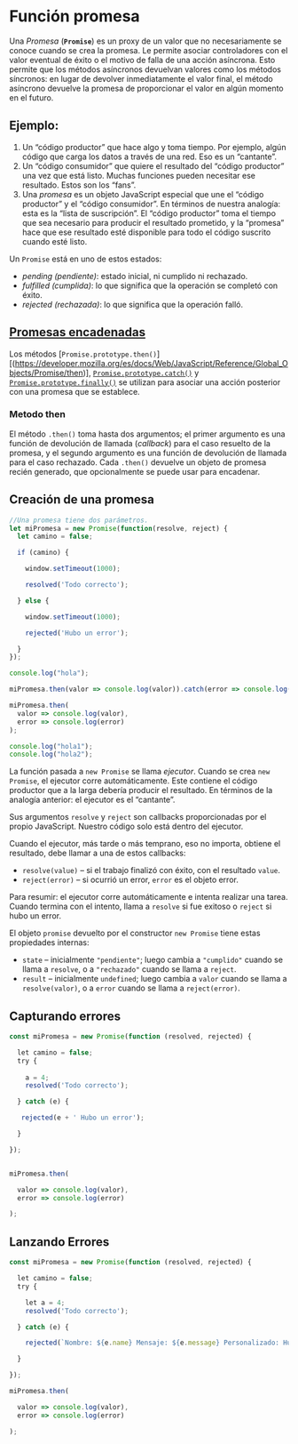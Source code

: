 # Función promesa

Una _Promesa_ (**`Promise`**) es un proxy de un valor que no necesariamente se conoce cuando se crea la promesa. Le permite asociar controladores con el valor eventual de éxito o el motivo de falla de una acción asíncrona. Esto permite que los métodos asíncronos devuelvan valores como los métodos síncronos: en lugar de devolver inmediatamente el valor final, el método asíncrono devuelve la promesa de proporcionar el valor en algún momento en el futuro.

## Ejemplo:

1.  Un “código productor” que hace algo y toma tiempo. Por ejemplo, algún código que carga los datos a través de una red. Eso es un “cantante”.
2.  Un “código consumidor” que quiere el resultado del “código productor” una vez que está listo. Muchas funciones pueden necesitar ese resultado. Estos son los “fans”.
3.  Una _promesa_ es un objeto JavaScript especial que une el “código productor” y el “código consumidor”. En términos de nuestra analogía: esta es la “lista de suscripción”. El “código productor” toma el tiempo que sea necesario para producir el resultado prometido, y la “promesa” hace que ese resultado esté disponible para todo el código suscrito cuando esté listo.

Un `Promise` está en uno de estos estados:

-   _pending (pendiente)_: estado inicial, ni cumplido ni rechazado.
-   _fulfilled (cumplida)_: lo que significa que la operación se completó con éxito.
-   _rejected (rechazada)_: lo que significa que la operación falló.

## [Promesas encadenadas](https://developer.mozilla.org/es/docs/Web/JavaScript/Reference/Global_Objects/Promise#promesas_encadenadas)

Los métodos [`Promise.prototype.then()`][(https://developer.mozilla.org/es/docs/Web/JavaScript/Reference/Global_Objects/Promise/then)], [`Promise.prototype.catch()`](https://developer.mozilla.org/es/docs/Web/JavaScript/Reference/Global_Objects/Promise/catch) y [`Promise.prototype.finally()`](https://developer.mozilla.org/es/docs/Web/JavaScript/Reference/Global_Objects/Promise/finally) se utilizan para asociar una acción posterior con una promesa que se establece.

### Metodo then
El método `.then()` toma hasta dos argumentos; el primer argumento es una función de devolución de llamada (_callback_) para el caso resuelto de la promesa, y el segundo argumento es una función de devolución de llamada para el caso rechazado. Cada `.then()` devuelve un objeto de promesa recién generado, que opcionalmente se puede usar para encadenar.

## Creación de una promesa

```javascript
//Una promesa tiene dos parámetros.
let miPromesa = new Promise(function(resolve, reject) {
  let camino = false;

  if (camino) {

    window.setTimeout(1000);

    resolved('Todo correcto');

  } else {

    window.setTimeout(1000);

    rejected('Hubo un error');

  }
});

console.log("hola");

miPromesa.then(valor => console.log(valor)).catch(error => console.log(error));

miPromesa.then(
  valor => console.log(valor),
  error => console.log(error)
);

console.log("hola1");
console.log("hola2");

```

La función pasada a `new Promise` se llama _ejecutor_. Cuando se crea `new Promise`, el ejecutor corre automáticamente. Este contiene el código productor que a la larga debería producir el resultado. En términos de la analogía anterior: el ejecutor es el “cantante”.

Sus argumentos `resolve` y `reject` son callbacks proporcionadas por el propio JavaScript. Nuestro código solo está dentro del ejecutor.

Cuando el ejecutor, más tarde o más temprano, eso no importa, obtiene el resultado, debe llamar a una de estos callbacks:

-   `resolve(value)` – si el trabajo finalizó con éxito, con el resultado `value`.
-   `reject(error)` – si ocurrió un error, `error` es el objeto error.

Para resumir: el ejecutor corre automáticamente e intenta realizar una tarea. Cuando termina con el intento, llama a `resolve` si fue exitoso o `reject` si hubo un error.

El objeto `promise` devuelto por el constructor `new Promise` tiene estas propiedades internas:

-   `state` – inicialmente `"pendiente"`; luego cambia a `"cumplido"` cuando se llama a `resolve`, o a `"rechazado"` cuando se llama a `reject`.
-   `result` – inicialmente `undefined`; luego cambia a `valor` cuando se llama a `resolve(valor)`, o a `error` cuando se llama a `reject(error)`.

## Capturando errores 

```js
const miPromesa = new Promise(function (resolved, rejected) {

  let camino = false;
  try {
  
    a = 4;
    resolved('Todo correcto');

  } catch (e) {

   rejected(e + ' Hubo un error');

  }

});


miPromesa.then(

  valor => console.log(valor),
  error => console.log(error)

);
```

## Lanzando Errores

```js
const miPromesa = new Promise(function (resolved, rejected) {

  let camino = false;
  try {

    let a = 4;
    resolved('Todo correcto');

  } catch (e) {

    rejected(`Nombre: ${e.name} Mensaje: ${e.message} Personalizado: Hubo un error` );

  }

});

miPromesa.then(

  valor => console.log(valor),
  error => console.log(error)

);
```

